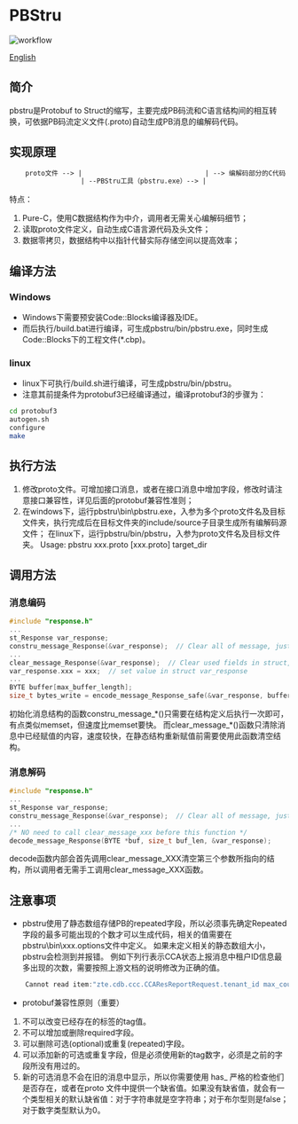 # PBStru

![workflow](https://github.com/shenjian74/pbstru/actions/workflows/build.yaml/badge.svg)

[English](README.md)

## 简介

pbstru是Protobuf to Struct的缩写，主要完成PB码流和C语言结构间的相互转换，可依据PB码流定义文件(.proto)自动生成PB消息的编解码代码。

## 实现原理

``` txt
    proto文件 --> |                               | --> 编解码部分的C代码 --> | --> 联编到APP
                  | --PBStru工具（pbstru.exe）--> |
```

特点：

1. Pure-C，使用C数据结构作为中介，调用者无需关心编解码细节；
1. 读取proto文件定义，自动生成C语言源代码及头文件；
1. 数据零拷贝，数据结构中以指针代替实际存储空间以提高效率；

## 编译方法

### Windows

- Windows下需要预安装Code::Blocks编译器及IDE。
- 而后执行/build.bat进行编译，可生成pbstru/bin/pbstru.exe，同时生成Code::Blocks下的工程文件(*.cbp)。

### linux

- linux下可执行/build.sh进行编译，可生成pbstru/bin/pbstru。
- 注意其前提条件为protobuf3已经编译通过，编译protobuf3的步骤为：

``` sh
cd protobuf3
autogen.sh
configure
make
```

## 执行方法

1. 修改proto文件。可增加接口消息，或者在接口消息中增加字段，修改时请注意接口兼容性，详见后面的protobuf兼容性准则；
2. 在windows下，运行pbstru\bin\pbstru.exe，入参为多个proto文件名及目标文件夹，执行完成后在目标文件夹的include/source子目录生成所有编解码源文件；
    在linux下，运行pbstru/bin/pbstru，入参为proto文件名及目标文件夹。
    Usage: pbstru xxx.proto [xxx.proto] target_dir

## 调用方法

### 消息编码

```C
#include "response.h"
...
st_Response var_response;
constru_message_Response(&var_response);  // Clear all of message, just like memset, call it once.
...
clear_message_Response(&var_response);  // Clear used fields in struct, call it before encoding.
var_response.xxx = xxx;  // set value in struct var_response
...
BYTE buffer[max_buffer_length];
size_t bytes_write = encode_message_Response_safe(&var_response, buffer, sizeof(buffer));  // encode message
```

初始化消息结构的函数constru_message_\*()只需要在结构定义后执行一次即可，有点类似memset，但速度比memset要快。
而clear_message_\*()函数只清除消息中已经赋值的内容，速度较快，在静态结构重新赋值前需要使用此函数清空结构。

### 消息解码

```C
#include "response.h"
...
st_Response var_response;
constru_message_Response(&var_response);  // Clear all of message, just like memset, call it once.
...
/* NO need to call clear_message_xxx before this function */
decode_message_Response(BYTE *buf, size_t buf_len, &var_response);
```

decode函数内部会首先调用clear_message_XXX清空第三个参数所指向的结构，所以调用者无需手工调用clear_message_XXX函数。

## 注意事项

- pbstru使用了静态数组存储PB的repeated字段，所以必须事先确定Repeated字段的最多可能出现的个数才可以生成代码，相关的值需要在pbstru\bin\xxx.options文件中定义。
如果未定义相关的静态数组大小，pbstru会检测到并报错。
例如下列行表示CCA状态上报消息中租户ID信息最多出现的次数，需要按照上游文档的说明修改为正确的值。

```C
    Cannot read item:"zte.cdb.ccc.CCAResReportRequest.tenant_id max_count:?" from option file.
```

- protobuf兼容性原则（重要）

1. 不可以改变已经存在的标签的tag值。
1. 不可以增加或删除required字段。
1. 可以删除可选(optional)或重复(repeated)字段。
1. 可以添加新的可选或重复字段，但是必须使用新的tag数字，必须是之前的字段所没有用过的。
1. 新的可选消息不会在旧的消息中显示，所以你需要使用 has_ 严格的检查他们是否存在，或者在proto 文件中提供一个缺省值。如果没有缺省值，就会有一个类型相关的默认缺省值：对于字符串就是空字符串；对于布尔型则是false；对于数字类型默认为0。
